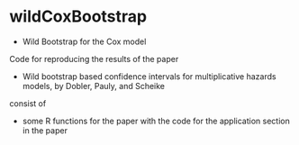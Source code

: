 # wildCoxBootstrap

* Wild Bootstrap for the Cox model

Code for reproducing the results of the paper 
 - Wild bootstrap based confidence intervals for multiplicative hazards models, by Dobler, Pauly, and Scheike

consist of 

 - some R functions for the paper with the code for 
   the application section in the paper 
